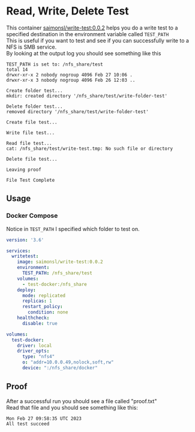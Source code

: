 # Read, Write, Delete Test

This container [saimonsl/write-test:0.0.2](https://hub.docker.com/repository/docker/saimonsl/write-test/general) helps you do a write test to a specified destination in the environment variable called `TEST_PATH`  
This is useful if you want to test and see if you can successfully write to a NFS is SMB service.  
By looking at the output log you should see something like this

```
TEST_PATH is set to: /nfs_share/test
total 14
drwxr-xr-x 2 nobody nogroup 4096 Feb 27 10:06 .
drwxr-xr-x 3 nobody nogroup 4096 Feb 26 12:03 ..

Create folder test...
mkdir: created directory '/nfs_share/test/write-folder-test'

Delete folder test...
removed directory '/nfs_share/test/write-folder-test'

Create file test...

Write file test...

Read file test...
cat: /nfs_share/test/write-test.tmp: No such file or directory

Delete file test...

Leaving proof

File Test Complete
```

## Usage

### Docker Compose

Notice in `TEST_PATH` I specified which folder to test on.

```yml
version: '3.6'

services:
  writetest:
    image: saimonsl/write-test:0.0.2
    environment:
      TEST_PATH: /nfs_share/test
    volumes:
      - test-docker:/nfs_share
    deploy:
      mode: replicated
      replicas: 1
      restart_policy:
        condition: none
    healthcheck:
      disable: true

volumes:
  test-docker:
    driver: local
    driver_opts:
      type: "nfs4"
      o: "addr=10.0.0.49,nolock,soft,rw"
      device: ":/nfs_share/docker"
```

## Proof

After a successful run you should see a file called "proof.txt"  
Read that file and you should see something like this:
```
Mon Feb 27 09:58:35 UTC 2023
All test succeed
```
